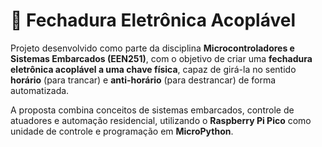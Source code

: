 # 🔐 Fechadura Eletrônica Acoplável

Projeto desenvolvido como parte da disciplina **Microcontroladores e Sistemas Embarcados (EEN251)**, com o objetivo de criar uma **fechadura eletrônica acoplável a uma chave física**, capaz de girá-la no sentido **horário** (para trancar) e **anti-horário** (para destrancar) de forma automatizada.

A proposta combina conceitos de sistemas embarcados, controle de atuadores e automação residencial, utilizando o **Raspberry Pi Pico** como unidade de controle e programação em **MicroPython**.
